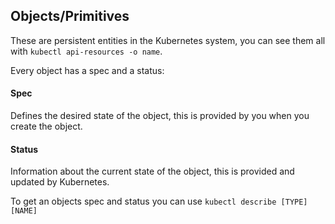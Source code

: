 ## Objects/Primitives

These are persistent entities in the Kubernetes system, you can see them all with `kubectl api-resources -o name`.

Every object has a spec and a status:

#### Spec

Defines the desired state of the object, this is provided by you when you create the object.

#### Status

Information about the current state of the object, this is provided and updated by Kubernetes.

To get an objects spec and status you can use `kubectl describe [TYPE] [NAME]`
